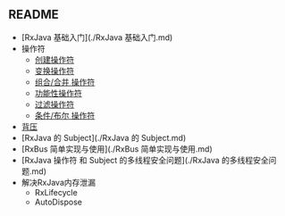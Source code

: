 ## README

- [RxJava 基础入门](./RxJava 基础入门.md)
- 操作符
  - [创建操作符](./创建操作符.md)
  - [变换操作符](./变换操作符.md)
  - [组合/合并 操作符](./组合合并操作符.md)
  - [功能性操作符](./功能性操作符.md)
  - [过滤操作符](./过滤操作符.md)
  - [条件/布尔 操作符](./条件操作符.md)
- [背压](./背压.md)
- [RxJava 的 Subject](./RxJava 的 Subject.md)
- [RxBus 简单实现与使用](./RxBus 简单实现与使用.md)
- [RxJava 操作符 和 Subject 的多线程安全问题](./RxJava 的多线程安全问题.md)
- 解决RxJava内存泄漏
  - RxLifecycle
  - AutoDispose

